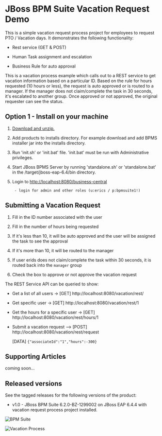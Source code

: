 JBoss BPM Suite Vacation Request Demo
=====================================
This is a simple vacation request process project for employees to request PTO / Vacation days. It demonstrates the following
functionality:

- Rest service (GET & POST)

- Human Task assignment and escalation

- Business Rule for auto approval

This is a vacation process example which calls out to a REST service to get vacation information based on a particular ID.  Based on the rule for hours requested (10 hours or less), the request is auto approved or is routed to a manager.  If the manager does not claim/complete the task in 30 seconds, it's escalated to another group.  Once approved or not approved, the original requester can see the status.


Option 1 - Install on your machine
----------------------------------
1. [Download and unzip.](https://github.com/eschabell/bpms-vacation-request-demo/archive/master.zip)

2. Add products to installs directory. For example download and add BPMS installer jar into the installs directory.

3. Run 'init.sh' or 'init.bat' file. 'init.bat' must be run with Administrative privileges.

4. Start JBoss BPMS Server by running 'standalone.sh' or 'standalone.bat' in the <path-to-project>/target/jboss-eap-6.4/bin
	 directory.

5. Login to [http://localhost:8080/business-central](http://localhost:8080/business-central)

    ```
     - login for admin and other roles (u:erics / p:bpmsuite1!)
    ```

Submitting a Vacation Request
-----------------------------
1. Fill in the ID number associated with the user

2. Fill in the number of hours being requested

3. If it's less than 10, it will be auto approved and the user will be assigned the task to see the approval

4. If it's more than 10, it will be routed to the manager

5. If user erids does not claim/complete the task within 30 seconds, it is routed back into the `manager` group

6. Check the box to approve or not approve the vacation request

The REST Service API can be queried to show:

- Get a list of all users -> [GET] http://localhost:8080/vacation/rest/

- Get specific user -> [GET] http://localhost:8080/vacation/rest/1

- Get the hours for a specific user -> [GET] http://localhost:8080/vacation/rest/hours/1

- Submit a vacation request --> [POST] http://localhost:8080/vacation/rest/request   

  [DATA] `{"associateId":"1","hours":-300}`


Supporting Articles
-------------------
coming soon...


Released versions
-----------------
See the tagged releases for the following versions of the product:

- v1.0 - JBoss BPM Suite 6.2.0-BZ-1299002 on JBoss EAP 6.4.4 with vacation request process project installed.

![BPM Suite](https://github.com/eschabell/bpms-vacation-request-demo/blob/master/docs/demo-images/bpmsuite.png?raw=true)

![Vacation Process](https://github.com/eschabell/bpms-vacation-request-demo/blob/master/docs/demo-images/process.png?raw=true)


